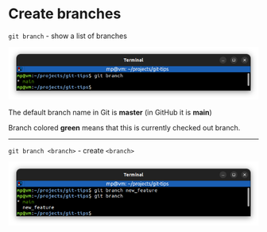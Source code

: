 # Create branches

`git branch` - show a list of branches

![git-branch.png](images/git-branch.png)

The default branch name in Git is **master** (in GitHub it is **main**)

Branch colored **green** means that this is currently checked out branch.

---

`git branch <branch>` - create `<branch>`

![git-branch-create.png](images/git-branch-create.png)